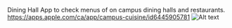 Dining Hall App to check menus of on campus dining halls and restaurants. 
https://apps.apple.com/ca/app/campus-cuisine/id6445905781
![Alt text](https://is1-ssl.mzstatic.com/image/thumb/PurpleSource116/v4/54/11/3c/54113cf3-573e-0e97-43ea-792382d5ed26/86fbf102-9fd0-488e-a8b2-ad03a3dc9f93_Hotpot_3__U00283_U0029.png/460x0w.webp)
